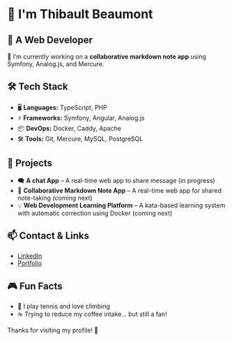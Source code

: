 # 👋 I'm Thibault Beaumont

## 🚀 A Web Developer

🔭 I’m currently working on a **collaborative markdown note app** using Symfony, Analog.js, and Mercure.

## 🛠 Tech Stack

- 🖥️ **Languages:** TypeScript, PHP
- ⚡ **Frameworks:** Symfony, Angular, Analog.js
- 📦 **DevOps:** Docker, Caddy, Apache
- 🛠️ **Tools:** Git, Mercure, MySQL, PostgreSQL

## 🚀 Projects
- 🗨️ **A chat App** – A real-time web app to share message (in progress)
- 📝 **Collaborative Markdown Note App** – A real-time web app for shared note-taking (coming next)
- 💡 **Web Development Learning Platform** – A kata-based learning system with automatic correction using Docker (coming next)

## 📫 Contact & Links

- [LinkedIn](https://www.linkedin.com/in/beaumont-thibault/)
- [Portfolio](https://thibaultbeaumont.netlify.app)

## 🎮 Fun Facts

- 🎾 I play tennis and love climbing
- ☕ Trying to reduce my coffee intake... but still a fan!

Thanks for visiting my profile! 🚀
<!--
**Tbeaumont79/tbeaumont79** is a ✨ _special_ ✨ repository because its `README.md` (this file) appears on your GitHub profile.

Here are some ideas to get you started:

- 🔭 I’m currently working on ...
- 🌱 I’m currently learning ...
- 👯 I’m looking to collaborate on ...
- 🤔 I’m looking for help with ...
- 💬 Ask me about ...
- 📫 How to reach me: ...
- 😄 Pronouns: ...
- ⚡ Fun fact: ...
-->
